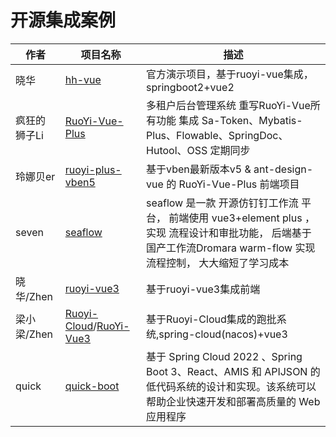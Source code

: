 # 开源集成案例

| 作者       | 项目名称                                                                                                             | 描述                                                                                                           |
|----------|------------------------------------------------------------------------------------------------------------------|--------------------------------------------------------------------------------------------------------------|
| 晓华       | [hh-vue](https://gitee.com/min290/hh-vue)                                                                        | 官方演示项目，基于ruoyi-vue集成，springboot2+vue2                                                                        |
| 疯狂的狮子Li  | [RuoYi-Vue-Plus](https://gitee.com/dromara/RuoYi-Vue-Plus)                                                       | 多租户后台管理系统 重写RuoYi-Vue所有功能 集成 Sa-Token、Mybatis-Plus、Flowable、SpringDoc、Hutool、OSS 定期同步                        |
| 玲娜贝er    | [ruoyi-plus-vben5](https://gitee.com/dapppp/ruoyi-plus-vben5)                                                    | 基于vben最新版本v5 & ant-design-vue 的 RuoYi-Vue-Plus 前端项目                                                          |
| seven    | [seaflow](https://gitee.com/qq75547276/seaflow)                                                                  | seaflow 是一款 开源仿钉钉工作流 平台， 前端使用 vue3+element plus ， 实现 流程设计和审批功能， 后端基于国产工作流Dromara warm-flow 实现流程控制， 大大缩短了学习成本 |
| 晓华/Zhen  | [ruoyi-vue3](https://gitee.com/min290/RuoYi-Vue3.git )                                                           | 基于ruoyi-vue3集成前端                                                                                             |
| 梁小梁/Zhen | [Ruoyi-Cloud](https://gitee.com/liangliyun/RuoYi-Cloud)/[RuoYi-Vue3](https://gitee.com/liangliyun/RuoYi-Vue3-UI) | 基于Ruoyi-Cloud集成的跑批系统,spring-cloud(nacos)+vue3                                                                |
| quick    | [quick-boot](https://github.com/csx-bill/quick-boot)                                                             | 基于 Spring Cloud 2022 、Spring Boot 3、React、AMIS 和 APIJSON 的低代码系统的设计和实现。该系统可以帮助企业快速开发和部署高质量的 Web 应用程序          |

